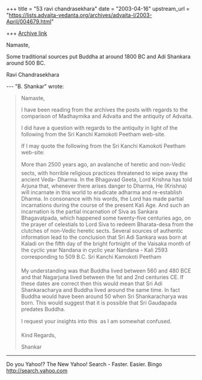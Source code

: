 +++
title = "53 ravi chandrasekhara"
date = "2003-04-16"
upstream_url = "https://lists.advaita-vedanta.org/archives/advaita-l/2003-April/004679.html"

+++
[Archive link](https://lists.advaita-vedanta.org/archives/advaita-l/2003-April/004679.html)

Namaste,

Some traditional sources put Buddha at around 1800 BC
and Adi Shankara around 500 BC.


Ravi Chandrasekhara


--- "B. Shankar" <ShankarPll at AOL.COM> wrote:
> Namaste,
>
> I have been reading from the archives the posts with
> regards to the
> comparison of Madhaymika and Advaita and the
> antiquity of Advaita.
>
> I did have a question with regards to the antiquity
> in light of the
> following from the Sri Kanchi Kamokoti Peetham
> web-site.
>
> If I may quote the following from the Sri Kanchi
> Kamokoti Peetham web-site:
>
> More than 2500 years ago, an avalanche of heretic
> and non-Vedic sects,
> with horrible religious practices threatened to wipe
> away the ancient Veda-
> Dharma. In the Bhagavad Geeta, Lord Krishna has told
> Arjuna that, whenever
> there arises danger to Dharma, He (Krishna) will
> incarnate in this world to
> eradicate adharma and re-establish Dharma. In
> consonance with his words,
> the Lord has made partial incarnations during the
> course of the present
> Kali Age. And such an incarnation is the partial
> incarnation of Siva as
> Sankara Bhagavatpada, which happened some
> twenty-five centuries ago, on the
> prayer of celestials to Lord Siva to redeem
> Bharata-desa from the clutches
> of non-Vedic heretic sects. Several sources of
> authentic information lead
> to the conclusion that Sri Adi Sankara was born at
> Kaladi on the fifth day
> of the bright fortnight of the Vaisaka month of the
> cyclic year Nandana in
> cyclic year Nandana - Kali 2593 corresponding to 509
> B.C. Sri Kanchi
> Kamokoti Peetham
>
> My understanding was that Buddha lived between 560
> and 480 BCE and that
> Nagarjuna lived between the 1st and 2nd centuries
> CE. If these dates are
> correct then this would mean that Sri Adi
> Shankaracharya and Buddha lived
> around the same time.  In fact Buddha would have
> been around 50 when Sri
> Shankaracharya was born.  This would suggest that it
> is possible that Sri
> Gaudapada predates Buddha.
>
> I request your insights into this  as I am somewhat
> confused.
>
> Kind Regards,
>
> Shankar


__________________________________________________
Do you Yahoo!?
The New Yahoo! Search - Faster. Easier. Bingo
http://search.yahoo.com

